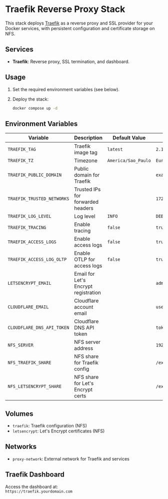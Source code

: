 # Traefik Reverse Proxy Stack

This stack deploys [Traefik](https://traefik.io/) as a reverse proxy and SSL provider for your Docker services, with persistent configuration and certificate storage on NFS.

## Services

- **Traefik**: Reverse proxy, SSL termination, and dashboard.

## Usage

1. Set the required environment variables (see below).
2. Deploy the stack:

   ```sh
   docker compose up -d
   ```

## Environment Variables

| Variable                      | Description                                 | Default Value           | Example                |
|-------------------------------|---------------------------------------------|------------------------|------------------------|
| `TRAEFIK_TAG`                 | Traefik image tag                           | `latest`               | `2.10`                 |
| `TRAEFIK_TZ`                  | Timezone                                    | `America/Sao_Paulo`    | `Europe/Berlin`        |
| `TRAEFIK_PUBLIC_DOMAIN`       | Public domain for Traefik                   |                        | `example.com`          |
| `TRAEFIK_TRUSTED_NETWORKS`    | Trusted IPs for forwarded headers           |                        | `172.18.0.0/16`        |
| `TRAEFIK_LOG_LEVEL`           | Log level                                   | `INFO`                 | `DEBUG`                |
| `TRAEFIK_TRACING`             | Enable tracing                              | `false`                | `true`                 |
| `TRAEFIK_ACCESS_LOGS`         | Enable access logs                          | `false`                | `true`                 |
| `TRAEFIK_ACCESS_LOG_OLTP`     | Enable OTLP for access logs                 | `false`                | `true`                 |
| `LETSENCRYPT_EMAIL`           | Email for Let's Encrypt registration        |                        | `admin@example.com`    |
| `CLOUDFLARE_EMAIL`            | Cloudflare account email                    |                        | `user@example.com`     |
| `CLOUDFLARE_DNS_API_TOKEN`    | Cloudflare DNS API token                    |                        | `token`                |
| `NFS_SERVER`                  | NFS server address                          |                        | `192.168.1.10`         |
| `NFS_TRAEFIK_SHARE`           | NFS share for Traefik config                |                        | `/export/traefik`      |
| `NFS_LETSENCRYPT_SHARE`       | NFS share for Let's Encrypt certs           |                        | `/export/letsencrypt`  |

## Volumes

- `traefik`: Traefik configuration (NFS)
- `letsencrypt`: Let's Encrypt certificates (NFS)

## Networks

- `proxy-network`: External network for Traefik and services

## Traefik Dashboard

Access the dashboard at:  
`https://traefik.yourdomain.com`
